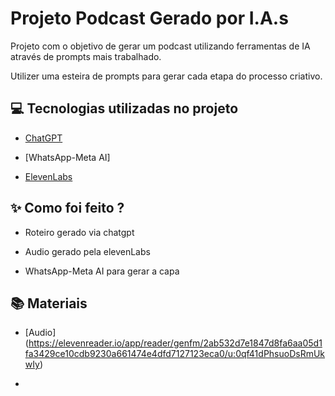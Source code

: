 
    




# Projeto Podcast Gerado por I.A.s





Projeto com o objetivo de gerar um podcast utilizando ferramentas de IA através de prompts mais trabalhado.



Utilizer uma esteira de prompts para gerar cada etapa do processo criativo.



## 💻 Tecnologias utilizadas no projeto



- [ChatGPT](https://chat.openai.com/) 

- [WhatsApp-Meta AI]

- [ElevenLabs](https://beta.elevenlabs.io/)





## ✨ Como foi feito ?



- Roteiro gerado via chatgpt

- Audio gerado pela elevenLabs

- WhatsApp-Meta AI para gerar a capa



## 📚 Materiais



- [Audio] (https://elevenreader.io/app/reader/genfm/2ab532d7e1847d8fa6aa05d1fa3429ce10cdb9230a661474e4dfd7127123eca0/u:0qf41dPhsuoDsRmUkwIy)

-

